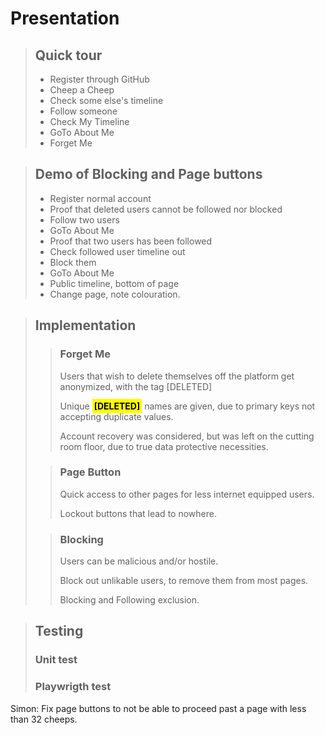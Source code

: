 <style>
    hh { color: black; background-color: yellow; font-weight: bolder; padding: 3px }
</style>

# Presentation
>## Quick tour
> - Register through GitHub
> - Cheep a Cheep
> - Check some else's timeline
> - Follow someone
> - Check My Timeline
> - GoTo About Me
> - Forget Me

>## Demo of Blocking and Page buttons
> - Register normal account
> - Proof that deleted users cannot be followed nor blocked
> - Follow two users
> - GoTo About Me
> - Proof that two users has been followed
> - Check followed user timeline out
> - Block them
> - GoTo About Me
> - Public timeline, bottom of page
> - Change page, note colouration.

>## Implementation
>>### Forget Me
>> Users that wish to delete themselves off the platform get anonymized, with the tag \[DELETED]
>>
>> Unique <hh>[DELETED]</hh> names are given, due to primary keys not accepting duplicate values.
>>
>> Account recovery was considered, but was left on the cutting room floor, due to true data protective necessities.
>
>>### Page Button
>> Quick access to other pages for less internet equipped users.
>>
>> Lockout buttons that lead to nowhere.
>
>>### Blocking
>> Users can be malicious and/or hostile.
>>
>> Block out unlikable users, to remove them from most pages.
>>
>> Blocking and Following exclusion.

> ## Testing
> ### Unit test
> >
> ### Playwrigth test
> 

Simon: Fix page buttons to not be able to proceed past a page with less than 32 cheeps.
